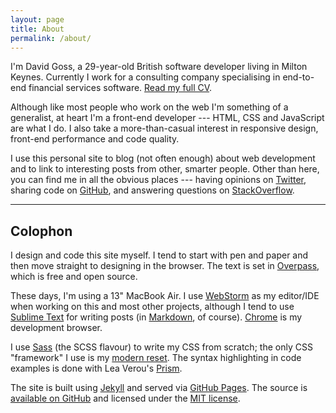 ```yaml
---
layout: page
title: About
permalink: /about/
---
```


I'm David Goss, a 29-year-old British software developer living in Milton Keynes. Currently I work for a consulting company specialising in end-to-end financial services software. [Read my full CV](/cv/).

Although like most people who work on the web I'm something of a generalist, at heart I'm a front-end developer --- HTML, CSS and JavaScript are what I do. I also take a more-than-casual interest in responsive design, front-end performance and code quality.

I use this personal site to blog (not often enough) about web development and to link to interesting posts from other, smarter people. Other than here, you can find me in all the obvious places --- having opinions on [Twitter](http://twitter.com/davidjgoss), sharing code on [GitHub](http://github.com/davidjgoss), and answering questions on [StackOverflow](http://stackoverflow.com/users/2235953/david-goss).

- - -

## Colophon ##

I design and code this site myself. I tend to start with pen and paper and then move straight to designing in the browser. The text is set in [Overpass](http://overpassfont.org/), which is free and open source.

These days, I'm using a 13" MacBook Air. I use [WebStorm](https://www.jetbrains.com/webstorm/) as my editor/IDE when working on this and most other projects, although I tend to use [Sublime Text](http://www.sublimetext.com/) for writing posts (in [Markdown](https://daringfireball.net/projects/markdown/), of course). [Chrome](https://www.google.com/chrome/) is my development browser.

I use [Sass](http://sass-lang.com/) (the SCSS flavour) to write my CSS from scratch; the only CSS "framework" I use is my [modern reset](https://github.com/davidjgoss/modern-reset). The syntax highlighting in code examples is done with Lea Verou's [Prism](http://prismjs.com/).

The site is built using [Jekyll](http://jekyllrb.com) and served via [GitHub Pages](https://pages.github.com). The source is [available on GitHub](https://github.com/davidjgoss/davidjgoss.github.io) and licensed under the [MIT license](https://opensource.org/licenses/MIT).